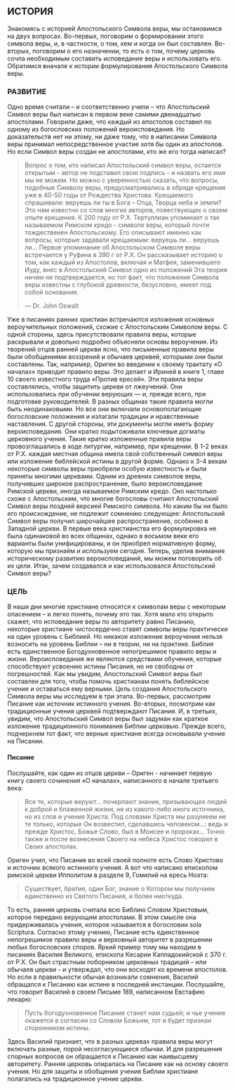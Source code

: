 ## ИСТОРИЯ

Знакомясь с историей Апостольского Символа веры, мы остановимся на двух вопросах. Во-первых, поговорим о формировании этого символа веры, и, в частности, о том, кем и когда он был составлен. Во-вторых, поговорим о его назначении, то есть о том, почему церковь сочла необходимым составить исповедание веры и использовать его. Обратимся вначале к истории формулирования Апостольского Символа веры.

### РАЗВИТИЕ

Одно время считали – и соответственно учили – что Апостольский Символ веры был написан в первом веке самими двенадцатью апостолами. Говорили даже, что каждый из апостолов составил по одному из богословских положений вероисповедания. Но доказательств нет ни этому, ни даже тому, что в написании Символа веры принимал непосредственное участие хотя бы один из апостолов. Но если Символ веры создан не апостолами, кто же его тогда написал?

> Вопрос о том, кто написал Апостольский символ веры, остается открытым - автор не подставил свою подпись - и назвать его имя мы не можем. Но можно с уверенностью сказать, что вопросы, подобные Символу веры, предусматривались в обряде крещения уже в 40-50 годы от Рождества Христова. Крещаемого спрашивали: веруешь ли ты в Бога – Отца, Творца неба и земли? Это нам известно со слов многих авторов, повествующих о своем опыте крещения. К 200 году от Р.Х. Тертуллиан упоминает о так называемом Римском кредо - символе веры, который почти тождественен Апостольскому. Его описывают именно как вопросы, которые задавали крещаемым: веруешь ли... веруешь ли... Первое упоминание об Апостольском Символе веры встречается у Руфина в 390 г от Р.Х. Он рассказывает историю о том, как каждый из Апостолов, включая и Матфея, заменившего Иуду, внес в Апостольский Символ одно из положений Эта теория ничем не подтверждается, но тот факт, что положения Символа веры известны с глубокой древности, безусловно, имеет под собой основания.
> 
> —	Dr. John Oswalt

Уже в писаниях ранних христиан встречаются изложения основных вероучительных положений, схожие с Апостольским Символом веры.
С одной стороны, здесь присутствовали правила веры, которые раскрывали и довольно подробно объясняли основы вероучения. Из творений отцов ранней церкви ясно, что письменные правила веры были обобщениями воззрений и обычаев церквей, которыми они были составлены. Так, например, Ориген во введении к своему трактату «О началах» приводит правило веры. Это делает и Ириней в книге 1, главе 10 своего известного труда «Против ересей». Эти правила веры составлялись, чтобы защитить церкви от лжеучений. Они использовались при обучении верующих — и, прежде всего, при подготовке руководителей. В разных общинах такие правила могли быть неодинаковыми. Но все они включали основополагающие богословские положения и излагали традиции и нравственные наставления. C другой стороны, эти документы могли иметь форму вероисповедания. Они кратко подытоживали ключевые догматы церковного учения. Такие кратко изложенные правила веры провозглашались в ходе литургии, например, при крещении. В 1-2 веках от Р.Х. каждая местная община имела свой собственный символ веры или изложение библейской истины в другой форме. Однако к 3-4 векам некоторые символы веры приобрели особую известность и были приняты многими церквами. Одним из древних символов веры, получивших широкое распространение, было вероисповедание Римской церкви, иногда называемое Римским кредо. Оно настолько схоже с Апостольским, что многие богословы считают Апостольский Символ веры поздней версией Римского символа. Но каким бы ни было его происхождение, не подлежит сомнению следующее: Апостольский Символ веры получил широчайшее распространение, особенно в Западной церкви. В первые века христианства его формулировка не была одинаковой во всех общинах, однако в восьмом веке его варианты были унифицированы, и он приобрел нормативную форму, которую мы признаём и используем сегодня. Теперь, уделив внимание историческому развитию вероисповеданий, мы можем поговорить об их цели. Итак, зачем создавался и как использовался Апостольский Символ веры?

### ЦЕЛЬ

В наши дни многие христиане относятся к символам веры с некоторым опасением – и легко понять, почему это так. Хотя мало кто открыто скажет, что исповедание веры по авторитету равно Писанию, некоторые христиане чистосердечно ставят символы веры практически на один уровень с Библией. Но никакое изложение вероучения нельзя возносить на уровень Библии – ни в теории, ни на практике.
Библия есть единственное Богодухновенное непогрешимое правило веры и жизни. Вероисповедания же являются средствами обучения, которые способствуют усвоению истины Писания, но не свободны от погрешностей. Как мы увидим, Апостольский Символ веры был составлен для того, чтобы помочь христианам понять библейское учение и оставаться ему верными.
Цель создания Апостольского Символа веры мы исследуем в три этапа. Во-первых, рассмотрим Писание как источник истинного учения. Во-вторых, посмотрим как традиционные учения церквей подтверждают Писания. И, в третьих, увидим, что Апостольский Символ веры был задуман как краткое изложение традиционного понимания Библии церковью. Прежде всего, подчеркнем тот факт, что верные христиане всегда основывали учение на Писании.

#### Писание

Послушайте, как один из отцов церкви – Ориген - начинает первую книгу своего сочинения «О началах», написанного в начале третьего века:

> Все те, которые веруют... почерпают знание, призывающее людей к доброй и блаженной жизни, не из какого-либо иного источника, но из слов и учения Христа. Под словами Христа мы разумеем не те только, которые Он возвестил, сделавшись человеком...: ведь и прежде Христос, Божье Слово, был в Моисее и пророках... Точно также и после вознесения Своего на небеса Христос говорил в Своих апостолах.

Ориген учил, что Писание во всей своей полноте есть Слово Христово и источник всякого истинного учения. А вот что написано епископом римской церкви Ипполитом в разделе 9, Гомилий на ересь Ноэта:

>  Существует, братия, один Бог, знание о Котором мы получаем единственно из Святого Писания, и более ниоткуда.

То есть, ранняя церковь считала всю Библию Словом Христовым, которое передано верующим апостолами. В этом смысле она придерживалась учения, которое называется в богословии sola Scriptura. Согласно этому учению, Писание есть единственное непогрешимое правило веры и верховный авторитет в разрешении любых богословских споров.
Яркий пример тому мы находим в писаниях Василия Великого, епископа Кесарии Каппадокийской с 370 г. от Р.Х. Он был страстным поборником церковных традиций – или обычаев церкви - и утверждал, что они восходят ко времени апостолов. Но если в правильности обычая возникали сомнения, Василий обращался к Писанию как истине в последней инстанции. Послушайте, что говорит Василий в своем Письме 189, написанном Евстафию лекарю:

>  Пусть богодухновенное Писание станет нам судьей; и чье учение окажется в согласии со Словом Божьим, тот и будет признан сторонником истины.

Здесь Василий признает, что в разных церквах правила веры могут включать разные, порой несогласующиеся обычаи. И для разрешения спорных вопросов он обращается к Писанию как наивысшему авторитету.
Ранняя церковь опиралась на Писание как на основу своего учения. Но для защиты и обобщения учения Библии христиане полагались на традиционное учение церкви.
